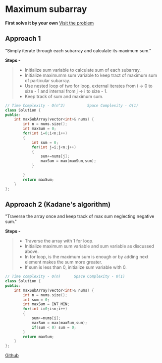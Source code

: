 # Maximum subarray

**First solve it by your own** [Visit the problem](https://leetcode.com/problems/maximum-subarray/)

## Approach 1

"Simply iterate through each subarray and calculate its maximum sum."

**Steps -**
> - Initialize sum variable to calculate sum of each subarray.
> - Initialize maximumm sum variable to keep tract of maximum sum of particular subarray.
> - Use nested loop of two for loop, external iterates from i -> 0 to size - 1 and internal from j -> i to size - 1.
> - Keep track of sum and maximum sum.

```cpp
// Time Complexity - O(n^2)          Space Complexity - O(1)
class Solution {
public:
    int maxSubArray(vector<int>& nums) {
        int n = nums.size();
        int maxSum = 0;
        for(int i=0;i<n;i++)
        {
            int sum = 0;
            for(int j=i;j<n;j++)
            {
                sum+=nums[j];
                maxSum = max(maxSum,sum);
            }
        
        }
        return maxSum;
    }
};
```

## Approach 2 (Kadane's algorithm)

"Traverse the array once and keep track of max sum neglecting negative sum."

**Steps -**
> - Traverse the array with 1 for loop.
> - Initialize maximum sum variable and sum variable as discussed above.
> - In for loop, is the maximum sum is enough or by adding next element makes the sum more greater.
> - If sum is less than 0, initialize sum variable with 0.

```cpp
// Time complexity - O(n)      Space Complexity - O(1)
class Solution {
public:
    int maxSubArray(vector<int>& nums) {
        int n = nums.size();
        int sum = 0;
        int maxSum = INT_MIN;
        for(int i=0;i<n;i++)
        {
            sum+=nums[i];
            maxSum = max(maxSum,sum);
            if(sum < 0) sum = 0;
        }
        return maxSum;
    }
};

```

[Github](https://github.com/Hg03/)
